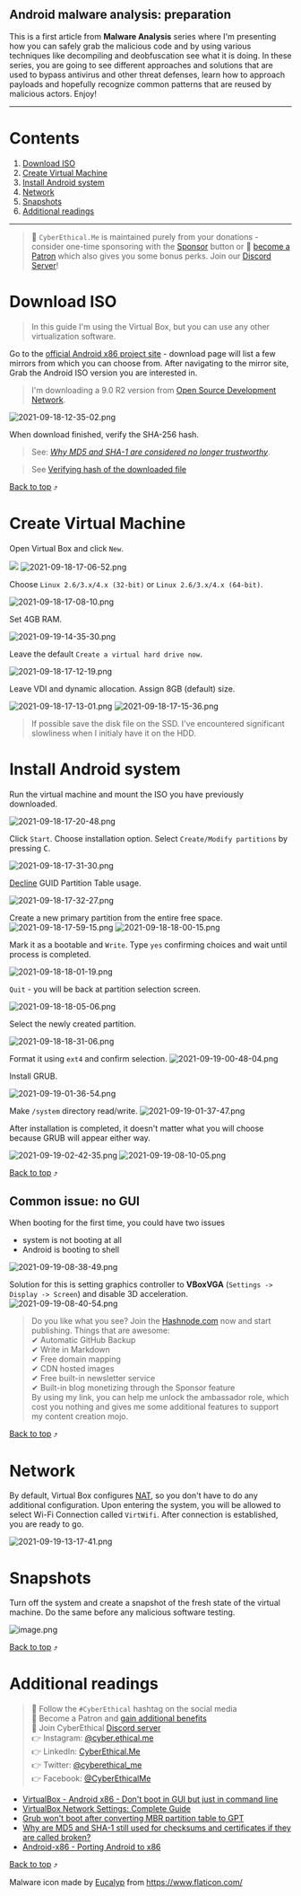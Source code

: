 ## Android malware analysis: preparation


> 
This is a first article from **Malware Analysis** series where I'm presenting how you can safely grab the malicious code and by using various techniques like decompiling and deobfuscation see what it is doing. In these series, you are going to see different approaches and solutions that are used to bypass antivirus and other threat defenses, learn how to approach payloads and hopefully recognize common patterns that are reused by malicious actors. Enjoy!

***
# Contents
1. [Download ISO](#download-iso)
2. [Create Virtual Machine](#create-virtual-machine)
3. [Install Android system](#install-android-system)
4. [Network](#network)
5. [Snapshots](#snapshots)
6. [Additional readings](#additional-readings)
***

> 🔔 `CyberEthical.Me` is maintained purely from your donations - consider one-time sponsoring with the [Sponsor](/sponsor) button or 🎁 [become a Patron](https://www.patreon.com/cyberethicalme) which also gives you some bonus perks. 
Join our [Discord Server](https://discord.com/invite/5MjU4Cxf3R)!

# Download ISO

> In this guide I'm using the Virtual Box, but you can use any other virtualization software.

 Go to the [official Android x86 project site](https://www.android-x86.org/download.html) - download page will list a few mirrors from which you can choose from. After navigating to the mirror site, Grab the Android ISO version you are interested in. 
 
 > I'm downloading a 9.0 R2 version from [Open Source Development Network](https://osdn.net/projects/android-x86/releases).

![2021-09-18-12-35-02.png](https://cdn.hashnode.com/res/hashnode/image/upload/v1632067842337/BydMHQfFv.png)

When download finished, verify the SHA-256 hash.

> See: *[Why MD5 and SHA-1 are considered no longer trustworthy](https://security.stackexchange.com/questions/87375/why-are-md5-and-sha-1-still-used-for-checksums-and-certificates-if-they-are-call)*.

> See [Verifying hash of the downloaded file](https://blog.cyberethical.me/how-to-install-kali-on-a-raspberry-pi#download-image)

[Back to top](#contents) ⤴

# Create Virtual Machine

Open Virtual Box and click `New`.

![](assets/2021-09-18-17-06-52.png)
![2021-09-18-17-06-52.png](https://cdn.hashnode.com/res/hashnode/image/upload/v1632067867159/usoOjvzWF.png)

Choose `Linux 2.6/3.x/4.x (32-bit)` or `Linux 2.6/3.x/4.x (64-bit)`.

![2021-09-18-17-08-10.png](https://cdn.hashnode.com/res/hashnode/image/upload/v1632067978411/EWYAvwI9f.png)

Set 4GB RAM.

![2021-09-19-14-35-30.png](https://cdn.hashnode.com/res/hashnode/image/upload/v1632067992796/qyhoi4Hx2.png)

Leave the default `Create a virtual hard drive now`.

![2021-09-18-17-12-19.png](https://cdn.hashnode.com/res/hashnode/image/upload/v1632068002453/PUfZWiSsI.png)

Leave VDI and dynamic allocation. Assign 8GB (default) size.

![2021-09-18-17-13-01.png](https://cdn.hashnode.com/res/hashnode/image/upload/v1632068008553/crawZ9dSk.png)
![2021-09-18-17-15-36.png](https://cdn.hashnode.com/res/hashnode/image/upload/v1632068013544/h89GRviT7.png)

> If possible save the disk file on the SSD. I've encountered significant slowliness when I initialy have it on the HDD.

# Install Android system

Run the virtual machine and mount the ISO you have previously downloaded.

![2021-09-18-17-20-48.png](https://cdn.hashnode.com/res/hashnode/image/upload/v1632068024206/jkB_TLgEC.png)

Click `Start`. Choose installation option. Select `Create/Modify partitions` by pressing <kbd>C</kbd>.

![2021-09-18-17-31-30.png](https://cdn.hashnode.com/res/hashnode/image/upload/v1632068036372/v3ffrcAYe.png)

[Decline](https://askubuntu.com/questions/944936/grub-wont-boot-after-converting-mbr-partition-table-to-gpt) GUID Partition Table usage.

![2021-09-18-17-32-27.png](https://cdn.hashnode.com/res/hashnode/image/upload/v1632068046184/z_SzrcCVO.png)

Create a new primary partition from the entire free space.
![2021-09-18-17-59-15.png](https://cdn.hashnode.com/res/hashnode/image/upload/v1632068059087/-FxVl7ecS.png)
![2021-09-18-18-00-15.png](https://cdn.hashnode.com/res/hashnode/image/upload/v1632068072602/ceCO2Pfuc.png)

Mark it as a bootable and `Write`. Type `yes` confirming choices and wait until process is completed.

![2021-09-18-18-01-19.png](https://cdn.hashnode.com/res/hashnode/image/upload/v1632068096697/E_2ihIIF4.png)

`Quit` - you will be back at partition selection screen.

![2021-09-18-18-05-06.png](https://cdn.hashnode.com/res/hashnode/image/upload/v1632068085660/5s3xzrX4R.png)

Select the newly created partition.

![2021-09-18-18-31-06.png](https://cdn.hashnode.com/res/hashnode/image/upload/v1632068110684/D_UpZeYXU.png)

Format it using `ext4` and confirm selection.
![2021-09-19-00-48-04.png](https://cdn.hashnode.com/res/hashnode/image/upload/v1632068118607/cGbWxnr_3.png)

Install GRUB.

![2021-09-19-01-36-54.png](https://cdn.hashnode.com/res/hashnode/image/upload/v1632068154486/Jk9p7Fxov.png)

Make `/system` directory read/write.
![2021-09-19-01-37-47.png](https://cdn.hashnode.com/res/hashnode/image/upload/v1632068149608/cwNMk041v.png)

After installation is completed, it doesn't matter what you will choose because GRUB will appear either way.

![2021-09-19-02-42-35.png](https://cdn.hashnode.com/res/hashnode/image/upload/v1632068144425/Kx2KT8Ltv.png)
![2021-09-19-08-10-05.png](https://cdn.hashnode.com/res/hashnode/image/upload/v1632068136995/xFJBtMhP_.png)

[Back to top](#contents) ⤴

## Common issue: no GUI

When booting for the first time, you could have two issues
* system is not booting at all
* Android is booting to shell

![2021-09-19-08-38-49.png](https://cdn.hashnode.com/res/hashnode/image/upload/v1632068202017/0FGN_00IS.png)

Solution for this is setting graphics controller to **VBoxVGA** (`Settings -> Display -> Screen`) and disable 3D acceleration.
![2021-09-19-08-40-54.png](https://cdn.hashnode.com/res/hashnode/image/upload/v1632068195034/Sj1DV21yW.png)

> Do you like what you see? Join the [Hashnode.com](https://blog.cyberethical.me/join) now and start publishing. Things that are awesome:  
>✔ Automatic GitHub Backup  
>✔ Write in Markdown  
>✔ Free domain mapping  
>✔ CDN hosted images  
>✔ Free built-in newsletter service  
>✔ Built-in blog monetizing through the Sponsor feature  
> By using my link, you can help me unlock the ambassador role, which cost you nothing and gives me some additional features to support my content creation mojo.

[Back to top](#contents) ⤴

# Network

By default, Virtual Box configures [NAT](https://www.nakivo.com/blog/virtualbox-network-setting-guide/), so you don't have to do any additional configuration. Upon entering the system, you will be allowed to select Wi-Fi Connection called `VirtWifi`. After connection is established, you are ready to go.

![2021-09-19-13-17-41.png](https://cdn.hashnode.com/res/hashnode/image/upload/v1632068174588/yKd-DFr7B.png)

# Snapshots

Turn off the system and create a snapshot of the fresh state of the virtual machine. Do the same before any malicious software testing.

![image.png](https://cdn.hashnode.com/res/hashnode/image/upload/v1632080722863/a1RVBpn5F.png)

[Back to top](#contents) ⤴

# Additional readings

> 📌 Follow the `#CyberEthical` hashtag on the social media  
> 🎁 Become a Patron and [gain additional benefits](https://www.patreon.com/cyberethicalme)  
> 👾 Join CyberEthical [Discord server](https://discord.com/invite/5MjU4Cxf3R)  
> 👉 Instagram: [@cyber.ethical.me](https://www.instagram.com/cyber.ethical.me/)  
> 👉 LinkedIn: [CyberEthical.Me](https://www.linkedin.com/company/cyberethical-me)  
> 👉 Twitter: [@cyberethical_me](https://twitter.com/cyberethical_me)  
> 👉 Facebook: [@CyberEthicalMe](https://facebook.com/CyberEthicalMe)  

* [VirtualBox - Android x86 - Don't boot in GUI but just in command line](https://superuser.com/questions/1395714/virtualbox-android-x86-dont-boot-in-gui-but-just-in-command-line)
* [VirtualBox Network Settings: Complete Guide](https://www.nakivo.com/blog/virtualbox-network-setting-guide/)
* [Grub won't boot after converting MBR partition table to GPT](https://askubuntu.com/questions/944936/grub-wont-boot-after-converting-mbr-partition-table-to-gpt)
* [Why are MD5 and SHA-1 still used for checksums and certificates if they are called broken?](https://security.stackexchange.com/questions/87375/why-are-md5-and-sha-1-still-used-for-checksums-and-certificates-if-they-are-call)
* [Android-x86 - Porting Android to x86](https://www.android-x86.org)

[Back to top](#contents) ⤴


> 
Malware icon made by [Eucalyp](https://creativemarket.com/eucalyp) from https://www.flaticon.com/
